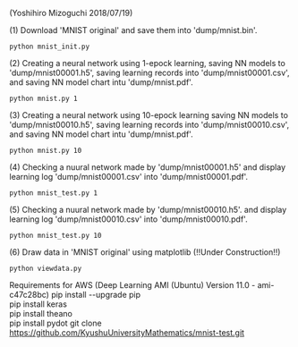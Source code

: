 (Yoshihiro Mizoguchi 2018/07/19)

(1) Download 'MNIST original' and save them into 'dump/mnist.bin'.

    python mnist_init.py

(2) Creating a neural network using 1-epock learning,
    saving NN models to 'dump/mnist00001.h5',
    saving learning records into 'dump/mnist00001.csv',
    and saving NN model chart intu 'dump/mnist.pdf'.

    python mnist.py 1

(3) Creating a neural network using 10-epock learning
    saving NN models to 'dump/mnist00010.h5',
    saving learning records into 'dump/mnist00010.csv',
    and saving NN model chart intu 'dump/mnist.pdf'.

    python mnist.py 10

(4) Checking a nuural network made by 'dump/mnist00001.h5'
    and display learning log 'dump/mnist00001.csv' into 'dump/mnist00001.pdf'.

    python mnist_test.py 1

(5) Checking a nuural network made by 'dump/mnist00010.h5'.
    and display learning log 'dump/mnist00010.csv' into 'dump/mnist00010.pdf'.

    python mnist_test.py 10

(6) Draw data in 'MNIST original' using matplotlib (!!Under Construction!!)

    python viewdata.py

Requirements for AWS (Deep Learning AMI (Ubuntu) Version 11.0 - ami-c47c28bc)
    pip install --upgrade pip   
    pip install keras   
    pip install theano   
    pip install pydot
    git clone https://github.com/KyushuUniversityMathematics/mnist-test.git   
